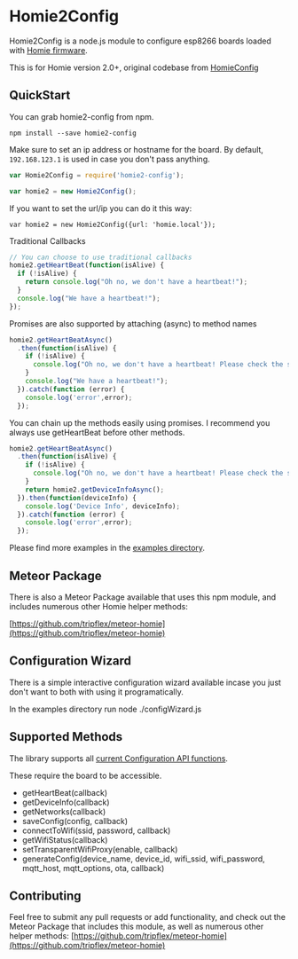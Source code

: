 # Homie2Config

Homie2Config is a node.js module to configure esp8266 boards loaded with [Homie firmware](https://github.com/marvinroger/homie-esp8266).

This is for Homie version 2.0+, original codebase from [HomieConfig](https://github.com/hongkongkiwi/node-homie-config)

## QuickStart

You can grab homie2-config from npm.

`npm install --save homie2-config`

Make sure to set an ip address or hostname for the board. By default, `192.168.123.1` is used in case you don't pass anything.

```javascript
var Homie2Config = require('homie2-config');

var homie2 = new Homie2Config();
```

If you want to set the url/ip you can do it this way:

`var homie2 = new Homie2Config({url: 'homie.local'});`

Traditional Callbacks

```javascript
// You can choose to use traditional callbacks
homie2.getHeartBeat(function(isAlive) {
  if (!isAlive) {
    return console.log("Oh no, we don't have a heartbeat!");
  }
  console.log("We have a heartbeat!");
});
```

Promises are also supported by attaching (async) to method names

```javascript
homie2.getHeartBeatAsync()
  .then(function(isAlive) {
    if (!isAlive) {
      console.log("Oh no, we don't have a heartbeat! Please check the server url " + this.baseUrl);
    }
    console.log("We have a heartbeat!");
  }).catch(function (error) {
    console.log('error',error);
  });
```

You can chain up the methods easily using promises. I recommend you always use getHeartBeat before other methods.

```javascript
homie2.getHeartBeatAsync()
  .then(function(isAlive) {
    if (!isAlive) {
      console.log("Oh no, we don't have a heartbeat! Please check the server url " + this.baseUrl);
    }
    return homie2.getDeviceInfoAsync();
  }).then(function(deviceInfo) {
    console.log('Device Info', deviceInfo);
  }).catch(function (error) {
    console.log('error',error);
  });
```

Please find more examples in the [examples directory](https://github.com/tripflex/node-homie2-config/tree/master/examples).

## Meteor Package
There is also a Meteor Package available that uses this npm module, and includes numerous other Homie helper methods:

[https://github.com/tripflex/meteor-homie](https://github.com/tripflex/meteor-homie)

## Configuration Wizard

There is a simple interactive configuration wizard available incase you just don't want to both with using it programatically.

In the examples directory run node ./configWizard.js

## Supported Methods

The library supports all [current Configuration API functions](http://marvinroger.github.io/homie-esp8266/docs/2.0.0-beta.3/configuration/http-json-api/).

These require the board to be accessible.

* getHeartBeat(callback)
* getDeviceInfo(callback)
* getNetworks(callback)
* saveConfig(config, callback)
* connectToWifi(ssid, password, callback)
* getWifiStatus(callback)
* setTransparentWifiProxy(enable, callback)
* generateConfig(device_name, device_id, wifi_ssid, wifi_password, mqtt_host, mqtt_options, ota, callback)

## Contributing

Feel free to submit any pull requests or add functionality, and check out the Meteor Package that includes this module, as well as numerous other helper methods:
[https://github.com/tripflex/meteor-homie](https://github.com/tripflex/meteor-homie)